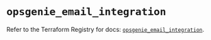 # `opsgenie_email_integration`

Refer to the Terraform Registry for docs: [`opsgenie_email_integration`](https://registry.terraform.io/providers/opsgenie/opsgenie/0.6.35/docs/resources/email_integration).
